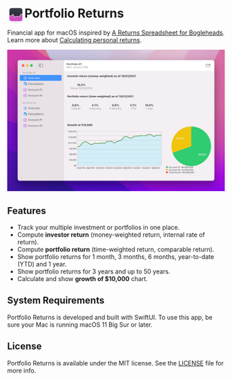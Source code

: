 # Portfolio Returns <img src="Shared/Assets.xcassets/AppIcon.appiconset/icon_256x256.png" style="width: 40px;" align="left">

Financial app for macOS inspired by [A Returns Spreadsheet for Bogleheads](https://www.bogleheads.org/forum/viewtopic.php?f=10&t=150025).
Learn more about [Calculating personal returns](https://www.bogleheads.org/wiki/Calculating_personal_returns).

![screenshot](returns.png)

## Features

* Track your multiple investment or portfolios in one place.
* Compute **investor return** (money-weighted return, internal rate of return).
* Compute **portfolio return** (time-weighted return, comparable return).
* Show portfolio returns for 1 month, 3 months, 6 months, year-to-date (YTD) and 1 year.
* Show portfolio returns for 3 years and up to 50 years.
* Calculate and show **growth of $10,000** chart.

## System Requirements

Portfolio Returns is developed and built with SwiftUI.
To use this app, be sure your Mac is running macOS 11 Big Sur or later.

## License

Portfolio Returns is available under the MIT license. See the [LICENSE](LICENSE) file for more info.

